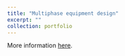 ```yaml
---
title: "Multiphase equipment design"
excerpt: ""
collection: portfolio
---
```


More information [here](https://didattica.polito.it/pls/portal30/gap.pkg_guide.viewGap?p_cod_ins=01RWPMW&p_a_acc=2025&p_header=S&p_lang=IT&multi=N "Polito").

